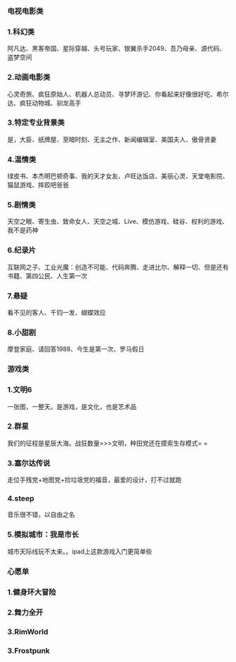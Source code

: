 ### 电视电影类
### 1.科幻类
阿凡达、黑客帝国、星际穿越、头号玩家、银翼杀手2049、吾乃母亲、源代码、盗梦空间
### 2.动画电影类
心灵奇旅、疯狂原始人、机器人总动员、寻梦环游记、你看起来好像很好吃、希尔达、疯狂动物城、驯龙高手
### 3.特定专业背景类
是，大臣、纸牌屋、至暗时刻、无主之作、新闻编辑室、美国夫人、傲骨贤妻
### 4.温情类
绿皮书、本杰明巴顿奇事、我的天才女友、卢旺达饭店、美丽心灵、天堂电影院、猫鼠游戏、摔跤吧爸爸
### 5.剧情类
天空之眼、寄生虫、致命女人、天空之城、Live、模仿游戏、硅谷、权利的游戏、我不是药神
### 6.纪录片
互联网之子、工业光魔：创造不可能、代码奔腾、走进比尔、解释一切、但是还有书籍、第四公民、人生第一次
### 7.悬疑
看不见的客人、千钧一发、蝴蝶效应
### 8.小甜剧
摩登家庭、请回答1988、今生是第一次、罗马假日
  
  
### 游戏类
### 1.文明6
一张图，一整天。是游戏，是文化，也是艺术品
### 2.群星
我们的征程是星辰大海。战狂数量>>>文明，种田党还在摸索生存模式= =
### 3.塞尔达传说
走位手残党+地图党+捡垃圾党的福音，最爱的设计，打不过就跑
### 4.steep
音乐很不错，以自由之名
### 5.模拟城市：我是市长
城市天际线玩不太来。。ipad上这款游戏入门更简单些

### 心愿单
### 1.健身环大冒险
### 2.舞力全开
### 3.RimWorld
### 3.Frostpunk

